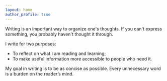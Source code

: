 ```yaml
---
layout: home
author_profile: true
---
```


Writing is an important way to organize one's thoughts. If you can't express
something, you probably haven't thought it through.

I write for two purposes:

- To reflect on what I am reading and learning;
- To make useful information more accessible to people who need it.

My goal in writing is to be as concise as possible. Every unnecessary word is a
burden on the reader’s mind.
